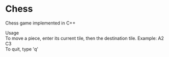 # Chess
Chess game implemented in C++

Usage  
To move a piece, enter its current tile, then the destination tile. Example: A2 C3  
To quit, type 'q'
